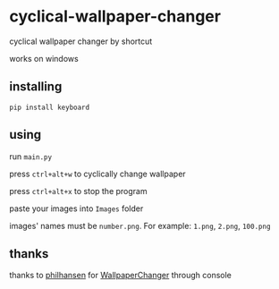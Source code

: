 # cyclical-wallpaper-changer
cyclical wallpaper changer by shortcut

works on windows

## installing
`pip install keyboard`



## using
run `main.py`

press `ctrl+alt+w` to cyclically change wallpaper

press `ctrl+alt+x` to stop the program

paste your images into `Images` folder

images' names must be `number.png`. For example: `1.png`, `2.png`, `100.png` 

## thanks
thanks to [philhansen](https://github.com/philhansen) for
[WallpaperChanger](https://github.com/philhansen/WallpaperChanger) through console 
